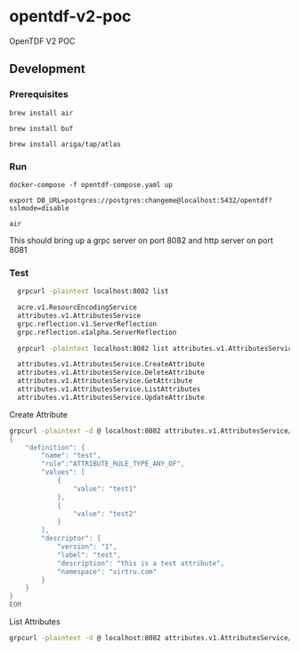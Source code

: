 # opentdf-v2-poc
OpenTDF V2 POC

## Development

### Prerequisites

`brew install air`

`brew install buf`

`brew install ariga/tap/atlas`

### Run

`docker-compose -f opentdf-compose.yaml up`

`export DB_URL=postgres://postgres:changeme@localhost:5432/opentdf?sslmode=disable`

`air`

This should bring up a grpc server on port 8082 and http server on port 8081

### Test

```bash
  grpcurl -plaintext localhost:8082 list

  acre.v1.ResourcEncodingService
  attributes.v1.AttributesService
  grpc.reflection.v1.ServerReflection
  grpc.reflection.v1alpha.ServerReflection

  grpcurl -plaintext localhost:8082 list attributes.v1.AttributesService

  attributes.v1.AttributesService.CreateAttribute
  attributes.v1.AttributesService.DeleteAttribute
  attributes.v1.AttributesService.GetAttribute
  attributes.v1.AttributesService.ListAttributes
  attributes.v1.AttributesService.UpdateAttribute

```

Create Attribute

```bash
grpcurl -plaintext -d @ localhost:8082 attributes.v1.AttributesService/CreateAttribute <<EOM  
{
    "definition": {
        "name": "test",
        "rule":"ATTRIBUTE_RULE_TYPE_ANY_OF",
        "values": [
            {
                "value": "test1"
            },
            {
                "value": "test2"
            }
        ],
        "descriptor": {
            "version": "1",
            "label": "test",
            "description": "this is a test attribute",
            "namespace": "virtru.com"
        }
    }
}
EOM
```

List Attributes

```bash
grpcurl -plaintext -d @ localhost:8082 attributes.v1.AttributesService/ListAttributes
```
